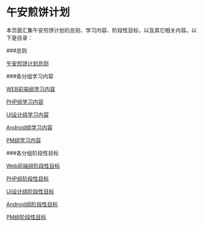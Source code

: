 # 午安煎饼计划

本页面汇集午安煎饼计划的总则、学习内容、阶段性目标，以及其它相关内容。以下是目录：

###总则

[午安煎饼计划总则](Wuanlife_Jianbing.md)

###各分组学习内容

[WEB前端组学习内容](/Wiki/Jianbing_Web_Wiki.md)

[PHP组学习内容](/Wiki/Jianbing_PHP_Wiki.md)

[UI设计组学习内容](/Wiki/Jianbing_UI_Wiki.md)

[Android组学习内容](/Wiki/Jianbing_Android_Wiki.md)

[PM组学习内容](/Wiki/Jianbing_PM_Wiki.md)

###各分组阶段性目标

[Web前端组阶段性目标](/Goal/Jianbing_Web_Goal.md)

[PHP组阶段性目标](/Goal/Jianbing_PHP_Goal.md)

[UI设计组阶段性目标](/Goal/Jianbing_UI_Goal.md)

[Android组阶段性目标](/Goal/Jianbing_Android_Goal.md)

[PM组阶段性目标](/Goal/Jianbing_PM_Goal.md)